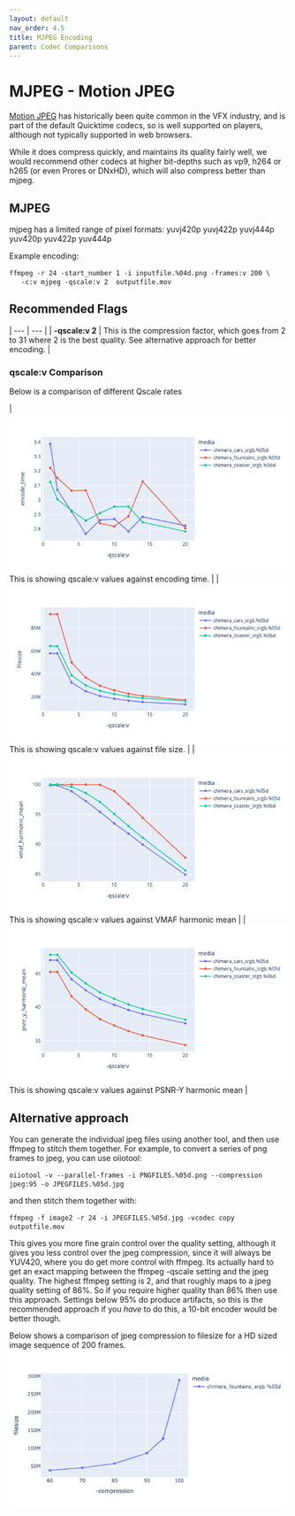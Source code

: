 ```yaml
---
layout: default
nav_order: 4.5
title: MJPEG Encoding
parent: Codec Comparisons
---
```


# MJPEG - Motion JPEG

[Motion JPEG](https://en.wikipedia.org/wiki/Motion_JPEG) has historically been quite common in the VFX industry, and is part of the default Quicktime codecs, so is well supported on players, although not typically supported in web browsers.

While it does compress quickly, and maintains its quality fairly well, we would recommend other codecs at higher bit-depths such as vp9, h264 or h265 (or even Prores or DNxHD), which will also compress better than mjpeg.

## MJPEG

mjpeg has a limited range of pixel formats:
yuvj420p yuvj422p yuvj444p yuv420p yuv422p yuv444p


Example encoding:

<!---
name: test_mjpeg
sources: 
- sourceimages/chip-chart-1080-16bit-noicc.png.yml
comparisontest:
   - testtype: idiff
   - testtype: assertresults
     tests:
     - assert: less
       value: max_error
       less: 0.00195
-->
```
ffmpeg -r 24 -start_number 1 -i inputfile.%04d.png -frames:v 200 \
   -c:v mjpeg -qscale:v 2  outputfile.mov

```


## Recommended Flags

| --- | --- |
| **-qscale:v 2** | This is the compression factor, which goes from 2 to 31 where 2 is the best quality. See alternative approach for better encoding. |


### qscale:v Comparison

Below is a comparison of different Qscale rates

| ![](enctests/reference-results/mjpeg-qscale-tests-encode_time.png)  This is showing qscale:v values against encoding time. |
| ![](enctests/reference-results/mjpeg-qscale-tests-filesize.png) This is showing qscale:v values against file size. |
| ![](enctests/reference-results/mjpeg-qscale-tests-vmaf_harmonic_mean.png) This is showing qscale:v values against VMAF harmonic mean |
| ![](enctests/reference-results/mjpeg-qscale-tests-psnr_y_harmonic_mean.png) This is showing qscale:v values against PSNR-Y harmonic mean |

## Alternative approach

You can generate the individual jpeg files using another tool, and then use ffmpeg to stitch them together. For example, to convert a series of png frames to jpeg, you can use oiiotool:
```
oiiotool -v --parallel-frames -i PNGFILES.%05d.png --compression jpeg:95 -o JPEGFILES.%05d.jpg
```
and then stitch them together with:
```
ffmpeg -f image2 -r 24 -i JPEGFILES.%05d.jpg -vcodec copy outputfile.mov
```

This gives you more fine grain control over the quality setting, although it gives you less control over the jpeg compression, since it will always be YUV420, where you do get more control with ffmpeg.
Its actually hard to get an exact mapping between the ffmpeg -qscale setting and the jpeg quality. The highest ffmpeg setting is 2, and that roughly maps to a jpeg quality setting of 86%.
So if you require higher quality than 86% then use this approach. Settings below 95% do produce artifacts, so this is the recommended approach if you *have* to do this, a 10-bit encoder would be better though.

Below shows a comparison of jpeg compression to filesize for a HD sized image sequence of 200 frames.
![](enctests/reference-results/mjpeg-compression-tests-filesize.png)
